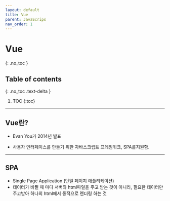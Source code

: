 ```yaml
---
layout: default
title: Vue
parent: JavaScrips
nav_order: 1
---
```


# Vue
{: .no_toc }

## Table of contents
{: .no_toc .text-delta }

1. TOC
{:toc}

---

## Vue란?

- Evan You가 2014년 발표

- 사용자 인터페이스를 만들기 위한 자바스크립트 프레임워크, SPA를지원함.

  

<hr>

## SPA

- Single Page Application (단일 페이지 애플리케이션)
- 데이터가 바뀔 때 마다 서버와 html파일을 주고 받는 것이 아니라, 필요한 데이터만 주고받아 하나의 html에서 동적으로  렌더링 하는 것